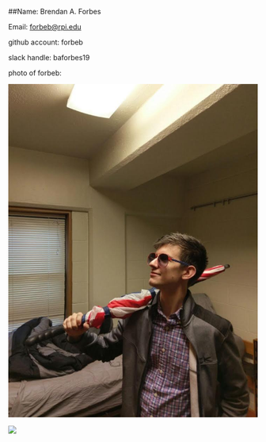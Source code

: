 ##Name: Brendan A. Forbes

Email: forbeb@rpi.edu

github account: forbeb

slack handle: baforbes19 

photo of forbeb: 

![forbeb](images/patriot.jpg)

<img src = "https://github.com/forbeb/images/patriot.jpg" wdith = "100">